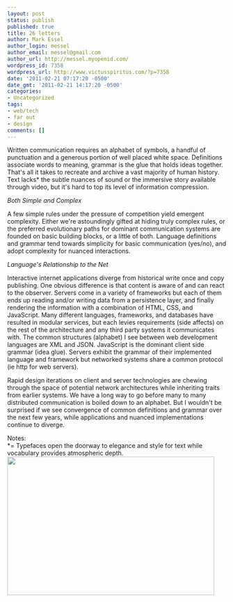 ```yaml
---
layout: post
status: publish
published: true
title: 26 letters
author: Mark Essel
author_login: messel
author_email: messel@gmail.com
author_url: http://messel.myopenid.com/
wordpress_id: 7358
wordpress_url: http://www.victusspiritus.com/?p=7358
date: '2011-02-21 07:17:20 -0500'
date_gmt: '2011-02-21 14:17:20 -0500'
categories:
- Uncategorized
tags:
- web/tech
- far out
- design
comments: []
---
```

<p>Written communication requires an alphabet of symbols, a handful of punctuation and a generous portion of well placed white space. Definitions associate words to meaning, grammar is the glue that holds ideas together. That's all it takes to recreate and archive a vast majority of human history. Text lacks* the subtle nuances of sound or the immersive story available through video, but it's hard to top its level of information compression.</p>
<p><em>Both Simple and Complex</em></p>
<p>A few simple rules under the pressure of competition yield emergent complexity. Either we're astoundingly gifted at hiding truly complex rules, or the preferred evolutionary paths for dominant communication systems are founded on basic building blocks, or a little of both. Language definitions and grammar tend towards simplicity for basic communication (yes/no), and adopt complexity for nuanced interactions.</p>
<p><em>Language's Relationship to the Net</em></p>
<p>Interactive internet applications diverge from historical write once and copy publishing. One obvious difference is that content is aware of and can react to the observer. Servers come in a variety of frameworks but each of them ends up reading and/or writing data from a persistence layer, and finally rendering the information with a combination of HTML, CSS, and JavaScript. Many different languages, frameworks, and databases have resulted in modular services, but each levies requirements (side affects) on the rest of the architecture and any third party systems it communicates with. The common structures (alphabet) I see between web development languages are XML and JSON. JavaScript is the dominant client side grammar (idea glue). Servers exhibit the grammar of their implemented language and framework but networked systems share a common protocol (ie http for web servers).</p>
<p>Rapid design iterations on client and server technologies are chewing through the space of potential network architectures while inheriting traits from earlier systems. We have a long way to go before many to many distributed communication is boiled down to an alphabet. But I wouldn't be surprised if we see convergence of common definitions and grammar over the next few years, while applications and nuanced implementations continue to diverge.</p>
<p>Notes:<br />
*= Typefaces open the doorway to elegance and style for text while vocabulary provides atmospheric depth.<br />
<a href="http://creativebits.org/inspiration/periodic_table_typefaces"><img class="aligncenter size-full wp-image-7362" title="Periodic_Table_of_Typefaces_large" src="{{ site.url }}/assets/2011/02/Periodic_Table_of_Typefaces_large.jpg" alt="" width="476" height="318" /></a></p>
